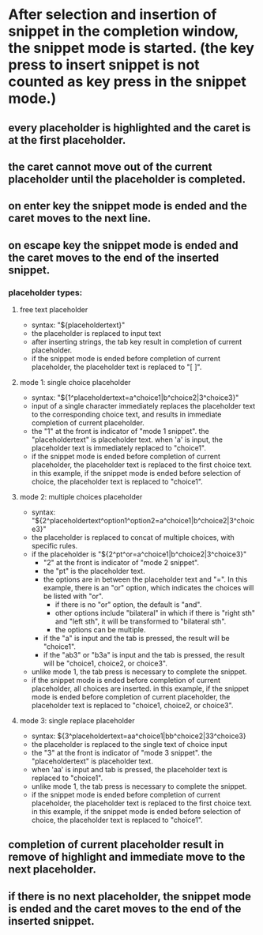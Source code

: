﻿# After selection and insertion of snippet in the completion window, the snippet mode is started. (the key press to insert snippet is not counted as key press in the snippet mode.)

## every placeholder is highlighted and the caret is at the first placeholder.
## the caret cannot move out of the current placeholder until the placeholder is completed.
## on enter key the snippet mode is ended and the caret moves to the next line.
## on escape key the snippet mode is ended and the caret moves to the end of the inserted snippet.

### placeholder types:
1. free text placeholder
	- syntax: "${placeholdertext}"
	- the placeholder is replaced to input text
	- after inserting strings, the tab key result in completion of current placeholder.
	- if the snippet mode is ended before completion of current placeholder, the placeholder text is replaced to "[ ]".

2. mode 1: single choice placeholder
	- syntax: "${1^placeholdertext=a^choice1|b^choice2|3^choice3}" 
	- input of a single character immediately replaces the placeholder text to the corresponding choice text, and results in immediate completion of current placeholder.
	- the "1" at the front is indicator of "mode 1 snippet". the "placeholdertext" is placeholder text. when 'a' is input, the placeholder text is immediately replaced to "choice1".	
	- if the snippet mode is ended before completion of current placeholder, the placeholder text is replaced to the first choice text. in this example, if the snippet mode is ended before selection of choice, the placeholder text is replaced to "choice1".

3. mode 2: multiple choices placeholder
	- syntax: "${2^placeholdertext^option1^option2=a^choice1|b^choice2|3^choice3}" 
	- the placeholder is replaced to concat of multiple choices, with specific rules.
	- if the placeholder is "${2^pt^or=a^choice1|b^choice2|3^choice3}"
		- "2" at the front is indicator of "mode 2 snippet". 
		- the "pt" is the placeholder text. 
		- the options are in between the placeholder text and "=". In this example, there is an "or" option, which indicates the choices will be listed with "or".
			- if there is no "or" option, the default is "and".
			- other options include "bilateral" in which if there is "right sth" and "left sth", it will be transformed to "bilateral sth".
			- the options can be multiple.
		- if the "a" is input and the tab is pressed, the result will be "choice1". 
		- if the "ab3" or "b3a" is input and the tab is pressed, the result will be "choice1, choice2, or choice3".
	- unlike mode 1, the tab press is necessary to complete the snippet.
	- if the snippet mode is ended before completion of current placeholder, all choices are inserted. in this example, if the snippet mode is ended before completion of current placeholder, the placeholder text is replaced to "choice1, choice2, or choice3".

4. mode 3: single replace placeholder
	- syntax: ${3^placeholdertext=aa^choice1|bb^choice2|33^choice3}
	- the placeholder is replaced to the single text of choice input
	- the "3" at the front is indicator of "mode 3 snippet". the "placeholdertext" is placeholder text.
	- when 'aa' is input and tab is pressed, the placeholder text is replaced to "choice1".
	- unlike mode 1, the tab press is necessary to complete the snippet.
	- if the snippet mode is ended before completion of current placeholder, the placeholder text is replaced to the first choice text. in this example, if the snippet mode is ended before selection of choice, the placeholder text is replaced to "choice1". 


## completion of current placeholder result in remove of highlight and immediate move to the next placeholder.
## if there is no next placeholder, the snippet mode is ended and the caret moves to the end of the inserted snippet.
